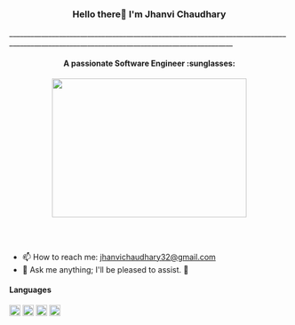


<h3 align="center">Hello there👋 I'm Jhanvi Chaudhary</h3> 
_____________________________________________________________________________________________________________________________________________
<h4 align="center"> A passionate Software Engineer :sunglasses: </h4>

<p align="center">
<img src="https://github.com/jhanvi2903/jhanvi2903/assets/70269514/5b67304a-cb42-4785-b3dd-3fd2b5822df5" width="350" height="250" >
</p>

<br>
<br>

* 📫 How to reach me: jhanvichaudhary32@gmail.com 
* 💬 Ask me anything; I'll be pleased to assist. :hugs:




#### Languages
<img src="https://github.com/jhanvi2903/jhanvi2903/assets/70269514/d9b4e218-1080-4f18-916e-01766613ccdb" width="20" height="20" img align="center">
<img src="https://github.com/jhanvi2903/jhanvi2903/assets/70269514/96ec2a47-97d8-4acc-b3b3-d233154c194c" width="20" height="20" img align="center">
<img src="https://github.com/jhanvi2903/jhanvi2903/assets/70269514/60c814bf-7fbb-4447-b5ae-c45539a2123d" width="20" height="20" img align="center">
<img src="https://github.com/jhanvi2903/jhanvi2903/assets/70269514/b391082c-cf33-49aa-b18c-8210c15ced0e" width="20" height="20" img align="center">

<!--
**jhanvi2903/jhanvi2903** is a ✨ _special_ ✨ repository because its `README.md` (this file) appears on your GitHub profile.

Here are some ideas to get you started:

- 🔭 I’m currently working on ...
- 🌱 I’m currently learning ...
- 👯 I’m looking to collaborate on ...
- 🤔 I’m looking for help with ...
- 💬 Ask me about ...
- 📫 How to reach me: ...
- 😄 Pronouns: ...
- ⚡ Fun fact: ...
-->


